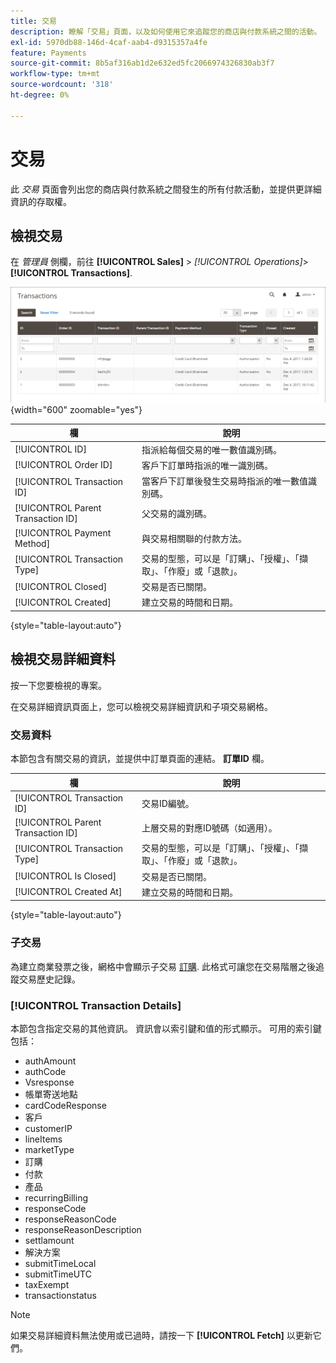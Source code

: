 ```yaml
---
title: 交易
description: 瞭解「交易」頁面，以及如何使用它來追蹤您的商店與付款系統之間的活動。
exl-id: 5970db88-146d-4caf-aab4-d9315357a4fe
feature: Payments
source-git-commit: 8b5af316ab1d2e632ed5fc2066974326830ab3f7
workflow-type: tm+mt
source-wordcount: '318'
ht-degree: 0%

---
```


# 交易

此 _交易_ 頁面會列出您的商店與付款系統之間發生的所有付款活動，並提供更詳細資訊的存取權。

## 檢視交易

在 _管理員_ 側欄，前往 **[!UICONTROL Sales]** > _[!UICONTROL Operations]_>**[!UICONTROL Transactions]**.

![交易格線](./assets/transactions.png){width="600" zoomable="yes"}

| 欄 | 說明 |
|--- |--- |
| [!UICONTROL ID] | 指派給每個交易的唯一數值識別碼。 |
| [!UICONTROL Order ID] | 客戶下訂單時指派的唯一識別碼。 |
| [!UICONTROL Transaction ID] | 當客戶下訂單後發生交易時指派的唯一數值識別碼。 |
| [!UICONTROL Parent Transaction ID] | 父交易的識別碼。 |
| [!UICONTROL Payment Method] | 與交易相關聯的付款方法。 |
| [!UICONTROL Transaction Type] | 交易的型態，可以是「訂購」、「授權」、「擷取」、「作廢」或「退款」。 |
| [!UICONTROL Closed] | 交易是否已關閉。 |
| [!UICONTROL Created] | 建立交易的時間和日期。 |

{style="table-layout:auto"}

## 檢視交易詳細資料

按一下您要檢視的專案。

在交易詳細資訊頁面上，您可以檢視交易詳細資訊和子項交易網格。

### 交易資料

本節包含有關交易的資訊，並提供中訂單頁面的連結。 **訂單ID** 欄。

| 欄 | 說明 |
|--- |--- |
| [!UICONTROL Transaction ID] | 交易ID編號。 |
| [!UICONTROL Parent Transaction ID] | 上層交易的對應ID號碼（如適用）。 |
| [!UICONTROL Transaction Type] | 交易的型態，可以是「訂購」、「授權」、「擷取」、「作廢」或「退款」。 |
| [!UICONTROL Is Closed] | 交易是否已關閉。 |
| [!UICONTROL Created At] | 建立交易的時間和日期。 |

{style="table-layout:auto"}

### 子交易

為建立商業發票之後，網格中會顯示子交易 [訂購](orders.md). 此格式可讓您在交易階層之後追蹤交易歷史記錄。

### [!UICONTROL Transaction Details]

本節包含指定交易的其他資訊。 資訊會以索引鍵和值的形式顯示。 可用的索引鍵包括：

- authAmount
- authCode
- Vsresponse
- 帳單寄送地點
- cardCodeResponse
- 客戶
- customerIP
- lineItems
- marketType
- 訂購
- 付款
- 產品
- recurringBilling
- responseCode
- responseReasonCode
- responseReasonDescription
- settlamount
- 解決方案
- submitTimeLocal
- submitTimeUTC
- taxExempt
- transactionstatus

>[!NOTE]
>
>如果交易詳細資料無法使用或已過時，請按一下 **[!UICONTROL Fetch]** 以更新它們。
